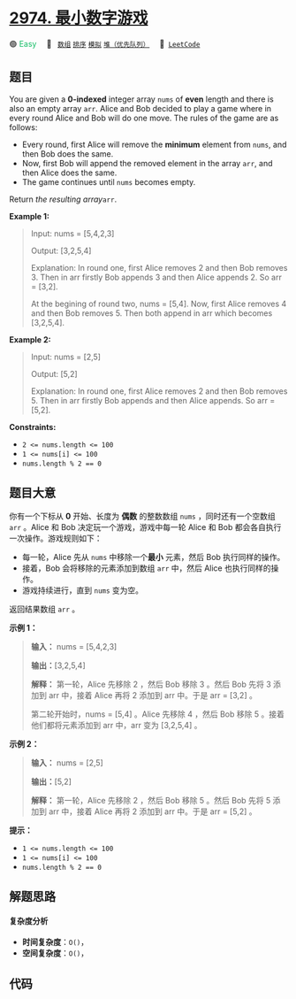 # [2974. 最小数字游戏](https://leetcode.com/problems/minimum-number-game)

🟢 <font color=#15bd66>Easy</font>&emsp; 🔖&ensp; [`数组`](/tag/array.md) [`排序`](/tag/sorting.md) [`模拟`](/tag/simulation.md) [`堆（优先队列）`](/tag/heap-priority-queue.md)&emsp; 🔗&ensp;[`LeetCode`](https://leetcode.com/problems/minimum-number-game)

## 题目

You are given a **0-indexed** integer array `nums` of **even** length and
there is also an empty array `arr`. Alice and Bob decided to play a game where
in every round Alice and Bob will do one move. The rules of the game are as
follows:

  * Every round, first Alice will remove the **minimum** element from `nums`, and then Bob does the same.
  * Now, first Bob will append the removed element in the array `arr`, and then Alice does the same.
  * The game continues until `nums` becomes empty.

Return _the resulting array_`arr`.



**Example 1:**

> Input: nums = [5,4,2,3]
> 
> Output: [3,2,5,4]
> 
> Explanation: In round one, first Alice removes 2 and then Bob removes 3. Then in arr firstly Bob appends 3 and then Alice appends 2. So arr = [3,2].
> 
> At the begining of round two, nums = [5,4]. Now, first Alice removes 4 and then Bob removes 5. Then both append in arr which becomes [3,2,5,4].

**Example 2:**

> Input: nums = [2,5]
> 
> Output: [5,2]
> 
> Explanation: In round one, first Alice removes 2 and then Bob removes 5. Then in arr firstly Bob appends and then Alice appends. So arr = [5,2].

**Constraints:**

  * `2 <= nums.length <= 100`
  * `1 <= nums[i] <= 100`
  * `nums.length % 2 == 0`


## 题目大意

你有一个下标从 **0** 开始、长度为 **偶数** 的整数数组 `nums` ，同时还有一个空数组 `arr` 。Alice 和 Bob
决定玩一个游戏，游戏中每一轮 Alice 和 Bob 都会各自执行一次操作。游戏规则如下：

  * 每一轮，Alice 先从 `nums` 中移除一个**最小** 元素，然后 Bob 执行同样的操作。
  * 接着，Bob 会将移除的元素添加到数组 `arr` 中，然后 Alice 也执行同样的操作。
  * 游戏持续进行，直到 `nums` 变为空。

返回结果数组 `arr` 。



**示例 1：**

> 
> 
> 
> 
> 
> **输入：** nums = [5,4,2,3]
> 
> **输出：**[3,2,5,4]
> 
> **解释：** 第一轮，Alice 先移除 2 ，然后 Bob 移除 3 。然后 Bob 先将 3 添加到 arr 中，接着 Alice 再将 2 添加到 arr 中。于是 arr = [3,2] 。
> 
> 第二轮开始时，nums = [5,4] 。Alice 先移除 4 ，然后 Bob 移除 5 。接着他们都将元素添加到 arr 中，arr 变为 [3,2,5,4] 。
> 
> 

**示例 2：**

> 
> 
> 
> 
> 
> **输入：** nums = [2,5]
> 
> **输出：**[5,2]
> 
> **解释：** 第一轮，Alice 先移除 2 ，然后 Bob 移除 5 。然后 Bob 先将 5 添加到 arr 中，接着 Alice 再将 2 添加到 arr 中。于是 arr = [5,2] 。
> 
> 



**提示：**

  * `1 <= nums.length <= 100`
  * `1 <= nums[i] <= 100`
  * `nums.length % 2 == 0`


## 解题思路

#### 复杂度分析

- **时间复杂度**：`O()`，
- **空间复杂度**：`O()`，

## 代码

```javascript

```
